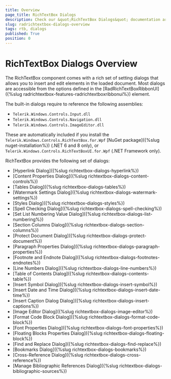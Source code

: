 ```yaml
---
title: Overview
page_title: RichTextBox Dialogs
description: Check our &quot;RichTextBox Dialogs&quot; documentation article for the RadRichTextBox WPF control.
slug: radrichtextbox-dialogs-overview
tags: rtb, dialogs
published: True
position: 0
---
```


# RichTextBox Dialogs Overview

The RichTextBox component comes with a rich set of setting dialogs that allows you to insert and edit elements in the loaded document. Most dialogs are accessible from the options defined in the [RadRichTextBoxRibbonUI]({%slug radrichtextbox-features-radrichtextboxribbonui%}) element.

The built-in dialogs require to reference the following assemblies:

* `Telerik.Windows.Controls.Input.dll`
* `Telerik.Windows.Controls.Navigation.dll`
* `Telerik.Windows.Controls.ImageEditor.dll`

These are automatically included if you install the `Telerik.Windows.Controls.RichTextBox.for.Wpf` [NuGet package]({%slug nuget-installation%}) (.NET 6 and 8 only), or `Telerik.Windows.Controls.RichTextBoxUI.for.Wpf` (.NET Framework only).

RichTextBox provides the following set of dialogs:

* [Hyperlink Dialog]({%slug richtextbox-dialogs-hyperlink%})
* [Content Properties Dialog]({%slug richtextbox-dialogs-content-controls%})
* [Tables Dialog]({%slug richtextbox-dialogs-tables%})
* [Watermark Settings Dialog]({%slug richtextbox-dialogs-watermark-settings%})
* [Styles Dialog]({%slug richtextbox-dialogs-styles%})
* [Spell Checking Dialog]({%slug richtextbox-dialogs-spell-checking%})
* [Set List Numbering Value Dialog]({%slug richtextbox-dialogs-list-numbering%})
* [Section Columns Dialog]({%slug richtextbox-dialogs-section-columns%})
* [Protect Document Dialog]({%slug richtextbox-dialogs-protect-document%})
* [Paragraph Properties Dialog]({%slug richtextbox-dialogs-paragraph-properties%})
* [Footnote and Endnote Dialog]({%slug richtextbox-dialogs-footnotes-endnotes%})
* [Line Numbers Dialog]({%slug richtextbox-dialogs-line-numbers%})
* [Table of Contents Dialog]({%slug richtextbox-dialogs-contents-table%})
* [Insert Symbol Dialog]({%slug richtextbox-dialogs-insert-symbol%})
* [Insert Date and Time Dialog]({%slug richtextbox-dialogs-insert-date-time%})
* [Insert Caption Dialog Dialog]({%slug richtextbox-dialogs-insert-captions%})
* [Image Editor Dialog]({%slug richtextbox-dialogs-image-editor%})
* [Format Code Block Dialog]({%slug richtextbox-dialogs-format-code-block%})
* [Font Properties Dialog]({%slug richtextbox-dialogs-font-properties%})
* [Floating Blocks Properties Dialog]({%slug richtextbox-dialogs-floating-block%})
* [Find and Replace Dialog]({%slug richtextbox-dialogs-find-replace%})
* [Bookmarks Dialog]({%slug richtextbox-dialogs-bookmarks%})
* [Cross-Reference Dialog]({%slug richtextbox-dialogs-cross-reference%})
* [Manage Bibliographic References Dialog]({%slug richtextbox-dialogs-bibliographic-sources%})
